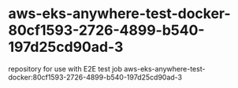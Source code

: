 # aws-eks-anywhere-test-docker-80cf1593-2726-4899-b540-197d25cd90ad-3
repository for use with E2E test job aws-eks-anywhere-test-docker:80cf1593-2726-4899-b540-197d25cd90ad-3
